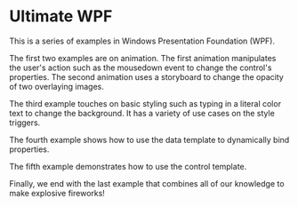 # Ultimate WPF

This is a series of examples in Windows Presentation Foundation (WPF).

The first two examples are on animation. The first animation manipulates the user's action such as the mousedown event to change the control's properties. The second animation uses a storyboard to change the opacity of two overlaying images. 

The third example touches on basic styling such as typing in a literal color text to change the background. It has a variety of use cases on the style triggers.

The fourth example shows how to use the data template to dynamically bind properties. 

The fifth example demonstrates how to use the control template.

Finally, we end with the last example that combines all of our knowledge to make explosive fireworks!